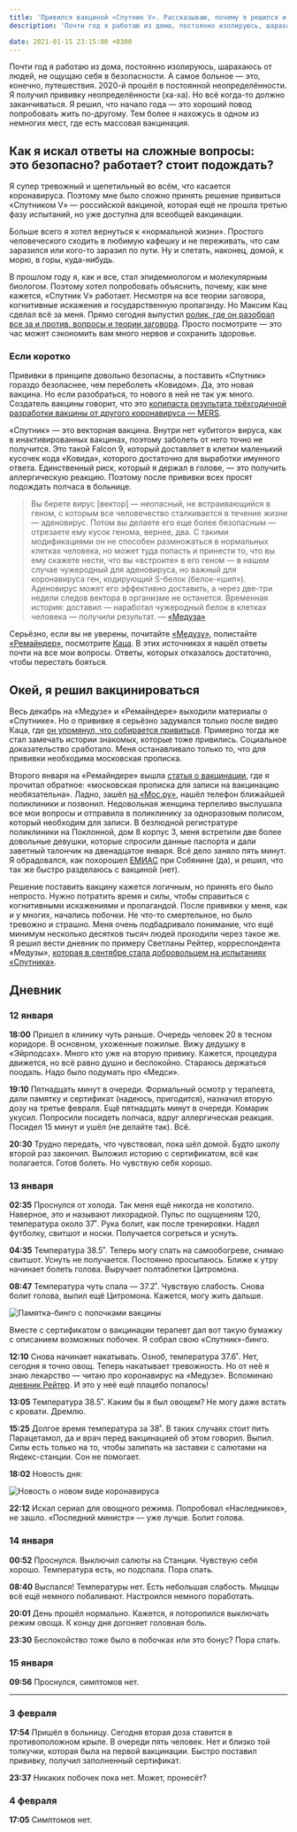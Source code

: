 ```yaml
---
title: 'Привился вакциной «Спутник V». Рассказываю, почему я решился и как всё прошло'
description: 'Почти год я работаю из дома, постоянно изолируюсь, шарахаюсь от людей, не ощущаю себя в безопасности. 2020-й прошёл в постоянной неопределённости. Но всё когда-то должно заканчиваться. Я решил, что начало года — это хороший повод попробовать жить по-другому. Тем более я нахожусь в одном из немногих мест, где есть массовая вакцинация.'

date: 2021-01-15 23:15:00 +0300
---
```


Почти год я работаю из дома, постоянно изолируюсь, шарахаюсь от людей, не ощущаю себя в безопасности. А самое больное — это, конечно, путешествия. 2020-й прошёл в постоянной неопределённости. Я получил прививку неопределённости (ха-ха). Но всё когда-то должно заканчиваться. Я решил, что начало года — это хороший повод попробовать жить по-другому. Тем более я нахожусь в одном из немногих мест, где есть массовая вакцинация.

## Как я искал ответы на сложные вопросы: это безопасно? работает? стоит подождать?

Я супер тревожный и щепетильный во всём, что касается коронавируса. Поэтому мне было сложно принять решение привиться «Спутником V» — российской вакциной, которая ещё не прошла третью фазу испытаний, но уже доступна для всеобщей вакцинации.

Больше всего я хотел вернуться к «нормальной жизни». Простого человеческого сходить в любимую кафешку и не переживать, что сам заразился или кого-то заразил по пути. Ну и слетать, наконец, домой, к морю, в горы, куда-нибудь.

В прошлом году я, как и все, стал эпидемиологом и молекулярным биологом. Поэтому хотел попробовать объяснить, почему, как мне кажется, «Спутник V» работает. Несмотря на все теории заговора, когнитивные искажения и государственную пропаганду. Но Максим Кац сделал всё за меня. Прямо сегодня выпустил [ролик, где он разобрал все за и против, вопросы и теории заговора](https://www.youtube.com/watch?v=ykwe9SrL8RA). Просто посмотрите — это час может сэкономить вам много нервов и сохранить здоровье.

### Если коротко

Прививки в принципе довольно безопасны, а поставить «Спутник» гораздо безопаснее, чем переболеть «Ковидом». Да, это новая вакцина. Но если разобраться, то нового в ней не так уж много. Создатель вакцины говорит, что это [копипаста результата трёхгодичной разработки вакцины от другого коронавируса — MERS](https://meduza.io/feature/2020/07/23/sozdatel-rossiyskoy-vaktsiny-ot-koronavirusa-denis-logunov-dal-meduze-pervoe-bolshoe-intervyu-on-rasskazal-stoit-li-zhdat-privivok-k-sentyabryu-2020-goda).

«Спутник» — это векторная вакцина. Внутри нет «убитого» вируса, как в инактивированных вакцинах, поэтому заболеть от него точно не получится. Это такой Falcon 9, который доставляет в клетки маленький кусочек кода «Ковида», которого достаточно для выработки имунного ответа. Единственный риск, который я держал в голове, — это получить аллергическую реакцию. Поэтому после прививки всех просят подождать полчаса в больнице.

> Вы берете вирус [вектор] — неопасный, не встраивающийся в геном, с которым все человечество сталкивается в течение жизни — аденовирус. Потом вы делаете его еще более безопасным — отрезаете ему кусок генома, вернее, два. С такими модификациями он не способен размножаться в нормальных клетках человека, но может туда попасть и принести то, что вы ему скажете нести, что вы «встроите» в его геном — в нашем случае чужеродный для аденовируса, но важный для коронавируса ген, кодирующий S-белок (белок-«шип»). Аденовирус может его эффективно доставить, а через две-три недели следов вектора в организме не останется. Временная история: доставил — наработал чужеродный белок в клетках человека — получили результат. — [«Медуза»](https://meduza.io/feature/2020/07/23/sozdatel-rossiyskoy-vaktsiny-ot-koronavirusa-denis-logunov-dal-meduze-pervoe-bolshoe-intervyu-on-rasskazal-stoit-li-zhdat-privivok-k-sentyabryu-2020-goda)

Серьёзно, если вы не уверены, почитайте [«Медузу»](https://meduza.io/specials/coronavirus), полистайте [«Ремайндер»](https://reminder.media/search?search=коронавирус), посмотрите [Каца](https://www.youtube.com/watch?v=ykwe9SrL8RA). В этих источниках я нашёл ответы почти на все мои вопросы. Ответы, которых отказалось достаточно, чтобы перестать бояться.

## Окей, я решил вакцинироваться

Весь декабрь на «Медузе» и «Ремайндере» выходили материалы о «Спутнике». Но о прививке я серьёзно задумался только после видео Каца, где [он упомянул, что собирается привиться](https://www.youtube.com/watch?v=y_dOxtwfc_k&t=1480). Примерно тогда же стал замечать истории знакомых, которые тоже привились. Социальное доказательство сработало. Меня останавливало только то, что для прививки необходима московская прописка.

Второго января на «Ремайндере» вышла [статья о вакцинации](https://reminder.media/post/how-to-vaccinate-covid-19), где я прочитал обратное: «московская прописка для записи на вакцинацию необязательна». Ладно, зашёл [на «Мос.ру»](https://www.mos.ru/city/projects/covid-19/privivka/), нашёл телефон ближайшей поликлиники и позвонил. Недовольная женщина терпеливо выслушала все мои вопросы и отправила в поликлинику за одноразовым полисом, который необходим для записи. В безлюдной регистратуре поликлиники на Поклонной, дом 8 корпус 3, меня встретили две более довольные девушки, которые спросили данные паспорта и дали заветный талончик на двенадцатое января. Всё дело заняло пять минут. Я обрадовался, как похорошел [ЕМИАС](https://emias.info/) при Собянине (да), и решил, что так же быстро разделаюсь с вакциной (нет).

Решение поставить вакцину кажется логичным, но принять его было непросто. Нужно потратить время и силы, чтобы справиться с когнитивными искажениями и пропагандой. После прививки у меня, как и у многих, начались побочки. Не что-то смертельное, но было тревожно и страшно. Меня очень подбадривало понимание, что ещё минимум несколько десятков тысяч людей проходили через такое же. Я решил вести дневник по примеру Светланы Рейтер, корреспондента «Медузы», [которая в сентябре стала добровольцем на испытаниях «Спутника»](https://meduza.io/feature/2020/09/29/spetskor-meduzy-svetlana-reyter-stala-dobrovoltsem-na-ispytaniyah-vaktsiny-ot-koronavirusa-sputnik-v-my-poprosili-ee-zapisyvat-svoi-oschuscheniya-den-za-dnem).

## Дневник

### 12 января

**18:00** Пришел в клинику чуть раньше. Очередь человек 20 в тесном коридоре. В основном, ухоженные пожилые. Вижу дедушку в «Эйрподсах». Много кто уже на вторую привику. Кажется, процедура движется, но всё равно душно и беспокойно. Стараюсь держаться поодаль. Надо было подумать про «Медси».

**19:10** Пятнадцать минут в очереди. Формальный осмотр у терапевта, дали памятку и сертификат (надеюсь, пригодится), назначил вторую дозу на третье февраля. Ещё пятнадцать минут в очереди. Комарик укусил. Попросили посидеть полчаса, вдруг аллергическая реакция. Посидел 15 минут и ушёл (не делайте так). Всё.

**20:30** Трудно передать, что чувствовал, пока шёл домой. Будто школу второй раз закончил. Выложил историю с сертификатом, всё как полагается. Готов болеть. Но чувствую себя хорошо.

### 13 января

**02:35** Проснулся от холода. Так меня ещё никогда не колотило. Наверное, это и называют лихорадкой. Пульс по ощущениям 120, температура около 37˚. Рука болит, как после тренировки. Надел футболку, свитшот и носки. Получается согреться и уснуть.

**04:35** Температура 38.5˚. Теперь могу спать на самообогреве, снимаю свитшот. Уснуть не получается. Постоянно просыпаюсь. Ближе к утру начинает болеть голова. Выручает полтаблетки Цитромона.

**08:47** Температура чуть спала — 37.2˚. Чувствую слабость. Снова болит голова, выпил ещё Цитромона. Кажется, могу жить дальше.

![Памятка-бинго с попочками вакцины](/sputnik-v/images/bingo.jpg)

Вместе с сертификатом о вакцинации терапевт дал вот такую бумажку с описанием возможных побочек. Я собрал свою «Спутник»-бинго.

**12:10** Снова начинает накатывать. Озноб, температура 37.6˚. Нет, сегодня я точно овощ. Теперь накатывает тревожность. Но от неё я знаю лекарство — читаю про коронавирус на «Медузе». Вспоминаю [дневник Рейтер](https://meduza.io/feature/2020/09/29/spetskor-meduzy-svetlana-reyter-stala-dobrovoltsem-na-ispytaniyah-vaktsiny-ot-koronavirusa-sputnik-v-my-poprosili-ee-zapisyvat-svoi-oschuscheniya-den-za-dnem). И это у неё ещё плацебо попалось!

**13:05** Температура 38.5˚. Каким бы я был овощем? Не могу даже встать с кровати. Дремлю.

**15:25** Долгое время температура за 38˚. В таких случаях стоит пить Парацетамол, да и врач перед вакцинацией об этом говорил. Выпил. Силы есть только на то, чтобы залипать на заставки с салютами на Яндекс-станции. Сон не помогает.

**18:02** Новость дня:

![Новость о новом виде коронавируса](/sputnik-v/images/news.png)

**22:12** Искал сериал для овощного режима. Попробовал «Наследников», не зашло. «Последний министр» — уже лучше. Болит голова.

### 14 января

**00:52** Проснулся. Выключил салюты на Станции. Чувствую себя хорошо. Температура есть, но подспала. Пора спать.

**08:40** Выспался! Температуры нет. Есть небольшая слабость. Мышцы всё ещё немного побаливают. Настроился немного поработать.

**20:01** День прошёл нормально. Кажется, я поторопился выключать режим овоща. К концу дня догоняет головная боль.

**23:30** Беспокойство тоже было в побочках или это бонус? Пора спать.

### 15 января

**09:56** Проснулся, симптомов нет.

---

### 3 февраля

**17:54** Пришёл в больницу. Сегодня вторая доза ставится в противоположном крыле. В очереди пять человек. Нет и близко той толкучки, которая была на первой вакцинации. Быстро поставил прививку, получил заполненный сертификат.

**23:37** Никаких побочек пока нет. Может, пронесёт?

### 4 февраля

**17:05** Симптомов нет.
